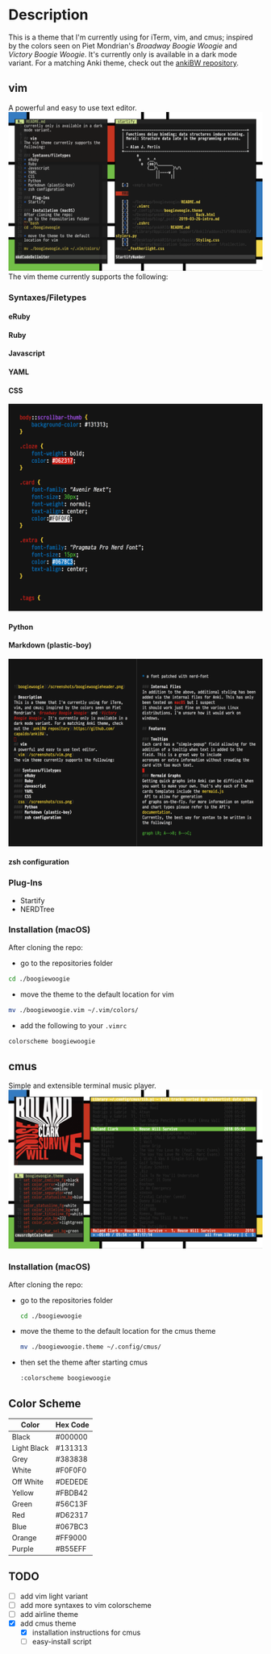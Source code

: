 # Description
This is a theme that I'm currently using for iTerm, vim, and cmus; inspired by the colors seen on Piet Mondrian's *Broadway Boogie Woogie* and *Victory Boogie Woogie*. It's currently only is available in a dark mode variant. For a matching Anki theme, check out the [ankiBW repository](https://github.com/capaldo/ankiBW).

## vim
A powerful and easy to use text editor.
![vim](/screenshots/vim.png)
The vim theme currently supports the following:

### Syntaxes/Filetypes
#### eRuby
#### Ruby
#### Javascript
#### YAML
#### CSS
![css](/screenshots/css.png)
#### Python
#### Markdown (plastic-boy)
![markdown](/screenshots/markdown.png)
#### zsh configuration

### Plug-Ins
* Startify
* NERDTree

### Installation (macOS)
After cloning the repo:
* go to the repositories folder
```bash
cd ./boogiewoogie
```
* move the theme to the default location for vim
```bash
mv ./boogiewoogie.vim ~/.vim/colors/
```
* add the following to your `.vimrc`
```bash
colorscheme boogiewoogie
```
## cmus
Simple and extensible terminal music player.
![cmus](/screenshots/cmus.png)

### Installation (macOS)
After cloning the repo:
* go to the repositories folder
  ```bash
  cd ./boogiewoogie
  ```
* move the theme to the default location for the cmus theme
  ```bash
  mv ./boogiewoogie.theme ~/.config/cmus/
  ```
* then set the theme after starting cmus 
  ```bash
  :colorscheme boogiewoogie
  ```

## Color Scheme 
| Color        | Hex Code |
| ------------ | -------- |
| Black        | #000000  |
| Light Black  | #131313  |
| Grey         | #383838  |
| White        | #F0F0F0  |
| Off White    | #DEDEDE  |
| Yellow       | #FBDB42  |
| Green        | #56C13F  |
| Red          | #D62317  |
| Blue         | #067BC3  |
| Orange       | #FF9000  |
| Purple       | #B55EFF  |

## TODO
- [ ] add vim light variant
- [ ] add more syntaxes to vim colorscheme
- [ ] add airline theme
- [x] add cmus theme
    - [x] installation instructions for cmus
    - [ ] easy-install script

